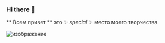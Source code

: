 ### Hi there 👋


** Всем привет ** это ✨ _special_ ✨ место моего творчества.

![изображение](https://user-images.githubusercontent.com/65467062/186758094-704993a1-3f07-4464-b51c-85d3dc009b22.png)

